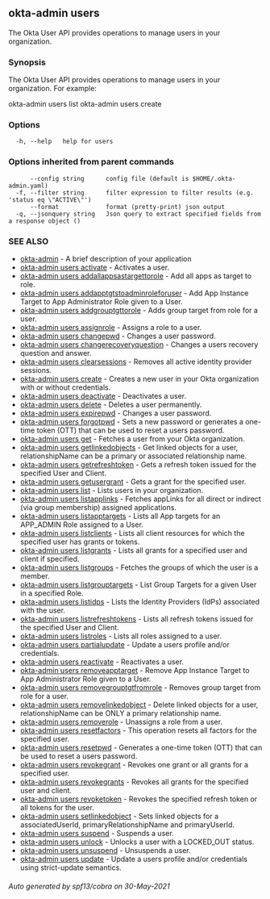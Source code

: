 ## okta-admin users

The Okta User API provides operations to manage users in your organization.

### Synopsis


The Okta User API provides operations to manage users in your organization. For example:

okta-admin users list
okta-admin users create
	

### Options

```
  -h, --help   help for users
```

### Options inherited from parent commands

```
      --config string      config file (default is $HOME/.okta-admin.yaml)
  -f, --filter string      filter expression to filter results (e.g. 'status eq \"ACTIVE\"')
      --format             format (pretty-print) json output
  -q, --jsonquery string   Json query to extract specified fields from a response object ()
```

### SEE ALSO

* [okta-admin](okta-admin.md)	 - A brief description of your application
* [okta-admin users activate](okta-admin_users_activate.md)	 - Activates a user.
* [okta-admin users addallappsastargettorole](okta-admin_users_addallappsastargettorole.md)	 - Add all apps as target to role.
* [okta-admin users addapptgtstoadminroleforuser](okta-admin_users_addapptgtstoadminroleforuser.md)	 - Add App Instance Target to App Administrator Role given to a User.
* [okta-admin users addgrouptgttorole](okta-admin_users_addgrouptgttorole.md)	 - Adds group target from role for a user.
* [okta-admin users assignrole](okta-admin_users_assignrole.md)	 - Assigns a role to a user.
* [okta-admin users changepwd](okta-admin_users_changepwd.md)	 - Changes a user password.
* [okta-admin users changerecoveryquestion](okta-admin_users_changerecoveryquestion.md)	 - Changes a users recovery question and answer.
* [okta-admin users clearsessions](okta-admin_users_clearsessions.md)	 - Removes all active identity provider sessions.
* [okta-admin users create](okta-admin_users_create.md)	 - Creates a new user in your Okta organization with or without credentials.
* [okta-admin users deactivate](okta-admin_users_deactivate.md)	 - Deactivates a user.
* [okta-admin users delete](okta-admin_users_delete.md)	 - Deletes a user permanently.
* [okta-admin users expirepwd](okta-admin_users_expirepwd.md)	 - Changes a user password.
* [okta-admin users forgotpwd](okta-admin_users_forgotpwd.md)	 - Sets a new password or generates a one-time token (OTT) that can be used to reset a users password.
* [okta-admin users get](okta-admin_users_get.md)	 - Fetches a user from your Okta organization.
* [okta-admin users getlinkedobjects](okta-admin_users_getlinkedobjects.md)	 - Get linked objects for a user, relationshipName can be a primary or associated relationship name.
* [okta-admin users getrefreshtoken](okta-admin_users_getrefreshtoken.md)	 - Gets a refresh token issued for the specified User and Client.
* [okta-admin users getusergrant](okta-admin_users_getusergrant.md)	 - Gets a grant for the specified user.
* [okta-admin users list](okta-admin_users_list.md)	 - Lists users in your organization.
* [okta-admin users listapplinks](okta-admin_users_listapplinks.md)	 - Fetches appLinks for all direct or indirect (via group membership) assigned applications.
* [okta-admin users listapptargets](okta-admin_users_listapptargets.md)	 - Lists all App targets for an APP_ADMIN Role assigned to a User.
* [okta-admin users listclients](okta-admin_users_listclients.md)	 - Lists all client resources for which the specified user has grants or tokens.
* [okta-admin users listgrants](okta-admin_users_listgrants.md)	 - Lists all grants for a specified user and client if specified.
* [okta-admin users listgroups](okta-admin_users_listgroups.md)	 - Fetches the groups of which the user is a member.
* [okta-admin users listgrouptargets](okta-admin_users_listgrouptargets.md)	 - List Group Targets for a given User in a specified Role.
* [okta-admin users listidps](okta-admin_users_listidps.md)	 - Lists the Identity Providers (IdPs) associated with the user.
* [okta-admin users listrefreshtokens](okta-admin_users_listrefreshtokens.md)	 - Lists all refresh tokens issued for the specified User and Client.
* [okta-admin users listroles](okta-admin_users_listroles.md)	 - Lists all roles assigned to a user.
* [okta-admin users partialupdate](okta-admin_users_partialupdate.md)	 - Update a users profile and/or credentials.
* [okta-admin users reactivate](okta-admin_users_reactivate.md)	 - Reactivates a user.
* [okta-admin users removeapptarget](okta-admin_users_removeapptarget.md)	 - Remove App Instance Target to App Administrator Role given to a User.
* [okta-admin users removegrouptgtfromrole](okta-admin_users_removegrouptgtfromrole.md)	 - Removes group target from role for a user.
* [okta-admin users removelinkedobject](okta-admin_users_removelinkedobject.md)	 - Delete linked objects for a user, relationshipName can be ONLY a primary relationship name.
* [okta-admin users removerole](okta-admin_users_removerole.md)	 - Unassigns a role from a user.
* [okta-admin users resetfactors](okta-admin_users_resetfactors.md)	 - This operation resets all factors for the specified user.
* [okta-admin users resetpwd](okta-admin_users_resetpwd.md)	 - Generates a one-time token (OTT) that can be used to reset a users password.
* [okta-admin users revokegrant](okta-admin_users_revokegrant.md)	 - Revokes one grant or all grants for a specified user.
* [okta-admin users revokegrants](okta-admin_users_revokegrants.md)	 - Revokes all grants for the specified user and client.
* [okta-admin users revoketoken](okta-admin_users_revoketoken.md)	 - Revokes the specified refresh token or all tokens for the user.
* [okta-admin users setlinkedobject](okta-admin_users_setlinkedobject.md)	 - Sets linked objects for a associatedUserId, primaryRelationshipName and primaryUserId.
* [okta-admin users suspend](okta-admin_users_suspend.md)	 - Suspends a user.
* [okta-admin users unlock](okta-admin_users_unlock.md)	 - Unlocks a user with a LOCKED_OUT status.
* [okta-admin users unsuspend](okta-admin_users_unsuspend.md)	 - Unsuspends a user.
* [okta-admin users update](okta-admin_users_update.md)	 - Update a users profile and/or credentials using strict-update semantics.

###### Auto generated by spf13/cobra on 30-May-2021
